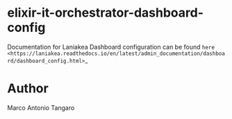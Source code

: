 elixir-it-orchestrator-dashboard-config
=======================================

Documentation for Laniakea Dashboard configuration can be found `here <https://laniakea.readthedocs.io/en/latest/admin_documentation/dashboard/dashboard_config.html>`_

Author
======

Marco Antonio Tangaro

